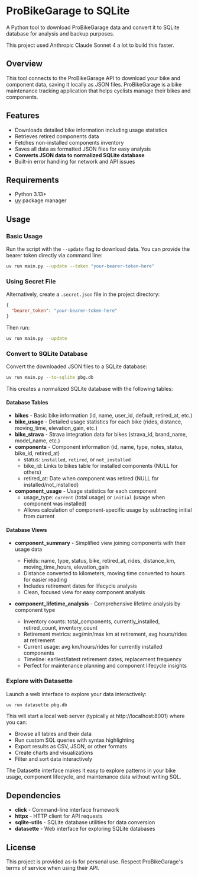 # ProBikeGarage to SQLite

A Python tool to download ProBikeGarage data and convert it to SQLite database for analysis and backup purposes.

This project used Anthropic Claude Sonnet 4 a lot to build this faster.

## Overview

This tool connects to the ProBikeGarage API to download your bike and component data, saving it locally as JSON files. ProBikeGarage is a bike maintenance tracking application that helps cyclists manage their bikes and components.

## Features

- Downloads detailed bike information including usage statistics
- Retrieves retired components data
- Fetches non-installed components inventory
- Saves all data as formatted JSON files for easy analysis
- **Converts JSON data to normalized SQLite database**
- Built-in error handling for network and API issues

## Requirements

- Python 3.13+
- [uv](https://docs.astral.sh/uv/) package manager

## Usage

### Basic Usage

Run the script with the `--update` flag to download data.
You can provide the bearer token directly via command line:

```bash
uv run main.py --update --token "your-bearer-token-here"
```

### Using Secret File

Alternatively, create a `.secret.json` file in the project directory:

```json
{
  "bearer_token": "your-bearer-token-here"
}
```

Then run:

```bash
uv run main.py --update
```

### Convert to SQLite Database

Convert the downloaded JSON files to a SQLite database:

```bash
uv run main.py --to-sqlite pbg.db
```

This creates a normalized SQLite database with the following tables:

#### Database Tables

- **bikes** - Basic bike information (id, name, user_id, default, retired_at, etc.)
- **bike_usage** - Detailed usage statistics for each bike (rides, distance, moving_time, elevation_gain, etc.)
- **bike_strava** - Strava integration data for bikes (strava_id, brand_name, model_name, etc.)
- **components** - Component information (id, name, type, notes, status, bike_id, retired_at)
  - status: `installed`, `retired`, or `not_installed`
  - bike_id: Links to bikes table for installed components (NULL for others)
  - retired_at: Date when component was retired (NULL for installed/not_installed)
- **component_usage** - Usage statistics for each component
  - usage_type: `current` (total usage) or `initial` (usage when component was installed)
  - Allows calculation of component-specific usage by subtracting initial from current

#### Database Views

- **component_summary** - Simplified view joining components with their usage data
  - Fields: name, type, status, bike, retired_at, rides, distance_km, moving_time_hours, elevation_gain
  - Distance converted to kilometers, moving time converted to hours for easier reading
  - Includes retirement dates for lifecycle analysis
  - Clean, focused view for easy component analysis

- **component_lifetime_analysis** - Comprehensive lifetime analysis by component type
  - Inventory counts: total_components, currently_installed, retired_count, inventory_count
  - Retirement metrics: avg/min/max km at retirement, avg hours/rides at retirement
  - Current usage: avg km/hours/rides for currently installed components
  - Timeline: earliest/latest retirement dates, replacement frequency
  - Perfect for maintenance planning and component lifecycle insights


### Explore with Datasette

Launch a web interface to explore your data interactively:

```bash
uv run datasette pbg.db
```

This will start a local web server (typically at http://localhost:8001) where you can:

- Browse all tables and their data
- Run custom SQL queries with syntax highlighting
- Export results as CSV, JSON, or other formats
- Create charts and visualizations
- Filter and sort data interactively

The Datasette interface makes it easy to explore patterns in your bike usage, component lifecycle, and maintenance data without writing SQL.

## Dependencies

- **click** - Command-line interface framework
- **httpx** - HTTP client for API requests
- **sqlite-utils** - SQLite database utilities for data conversion
- **datasette** - Web interface for exploring SQLite databases

## License

This project is provided as-is for personal use. Respect ProBikeGarage's terms of service when using their API.
